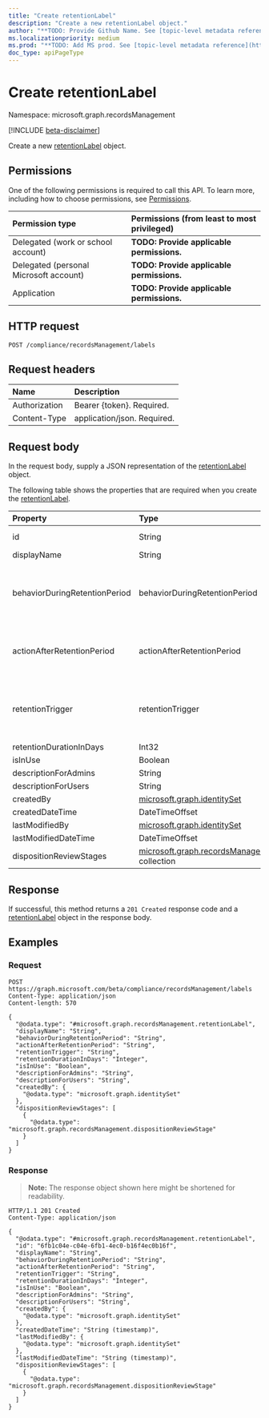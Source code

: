 ```yaml
---
title: "Create retentionLabel"
description: "Create a new retentionLabel object."
author: "**TODO: Provide Github Name. See [topic-level metadata reference](https://msgo.azurewebsites.net/add/document/guidelines/metadata.html#topic-level-metadata)**"
ms.localizationpriority: medium
ms.prod: "**TODO: Add MS prod. See [topic-level metadata reference](https://msgo.azurewebsites.net/add/document/guidelines/metadata.html#topic-level-metadata)**"
doc_type: apiPageType
---
```


# Create retentionLabel
Namespace: microsoft.graph.recordsManagement

[!INCLUDE [beta-disclaimer](../../includes/beta-disclaimer.md)]

Create a new [retentionLabel](../resources/recordsmanagement-retentionlabel.md) object.

## Permissions
One of the following permissions is required to call this API. To learn more, including how to choose permissions, see [Permissions](/graph/permissions-reference).

|Permission type|Permissions (from least to most privileged)|
|:---|:---|
|Delegated (work or school account)|**TODO: Provide applicable permissions.**|
|Delegated (personal Microsoft account)|**TODO: Provide applicable permissions.**|
|Application|**TODO: Provide applicable permissions.**|

## HTTP request

<!-- {
  "blockType": "ignored"
}
-->
``` http
POST /compliance/recordsManagement/labels
```

## Request headers
|Name|Description|
|:---|:---|
|Authorization|Bearer {token}. Required.|
|Content-Type|application/json. Required.|

## Request body
In the request body, supply a JSON representation of the [retentionLabel](../resources/recordsmanagement-retentionlabel.md) object.

The following table shows the properties that are required when you create the [retentionLabel](../resources/recordsmanagement-retentionlabel.md).

|Property|Type|Description|
|:---|:---|:---|
|id|String|**TODO: Add Description** Inherited from [entity](../resources/recordsmanagement-entity.md)|
|displayName|String|**TODO: Add Description**|
|behaviorDuringRetentionPeriod|behaviorDuringRetentionPeriod|**TODO: Add Description**. The possible values are: `doNotRetain`, `retain`, `retainAsRecord`, `retainAsRegulatoryRecord`, `unknownFutureValue`.|
|actionAfterRetentionPeriod|actionAfterRetentionPeriod|**TODO: Add Description**. The possible values are: `none`, `delete`, `startDispositionReview`, `unknownFutureValue`.|
|retentionTrigger|retentionTrigger|**TODO: Add Description**. The possible values are: `dateLabeled`, `dateCreated`, `dateModified`, `dateOfEvent`, `unknownFutureValue`.|
|retentionDurationInDays|Int32|**TODO: Add Description**|
|isInUse|Boolean|**TODO: Add Description**|
|descriptionForAdmins|String|**TODO: Add Description**|
|descriptionForUsers|String|**TODO: Add Description**|
|createdBy|[microsoft.graph.identitySet](../resources/recordsmanagement-identityset.md)|**TODO: Add Description**|
|createdDateTime|DateTimeOffset|**TODO: Add Description**|
|lastModifiedBy|[microsoft.graph.identitySet](../resources/recordsmanagement-identityset.md)|**TODO: Add Description**|
|lastModifiedDateTime|DateTimeOffset|**TODO: Add Description**|
|dispositionReviewStages|[microsoft.graph.recordsManagement.dispositionReviewStage](../resources/recordsmanagement-dispositionreviewstage.md) collection|**TODO: Add Description**|



## Response

If successful, this method returns a `201 Created` response code and a [retentionLabel](../resources/recordsmanagement-retentionlabel.md) object in the response body.

## Examples

### Request
<!-- {
  "blockType": "request",
  "name": "create_retentionlabel_from_"
}
-->
``` http
POST https://graph.microsoft.com/beta/compliance/recordsManagement/labels
Content-Type: application/json
Content-length: 570

{
  "@odata.type": "#microsoft.graph.recordsManagement.retentionLabel",
  "displayName": "String",
  "behaviorDuringRetentionPeriod": "String",
  "actionAfterRetentionPeriod": "String",
  "retentionTrigger": "String",
  "retentionDurationInDays": "Integer",
  "isInUse": "Boolean",
  "descriptionForAdmins": "String",
  "descriptionForUsers": "String",
  "createdBy": {
    "@odata.type": "microsoft.graph.identitySet"
  },
  "dispositionReviewStages": [
    {
      "@odata.type": "microsoft.graph.recordsManagement.dispositionReviewStage"
    }
  ]
}
```


### Response
>**Note:** The response object shown here might be shortened for readability.
<!-- {
  "blockType": "response",
  "truncated": true,
  "@odata.type": "microsoft.graph.recordsManagement.retentionLabel"
}
-->
``` http
HTTP/1.1 201 Created
Content-Type: application/json

{
  "@odata.type": "#microsoft.graph.recordsManagement.retentionLabel",
  "id": "6fb1c04e-c04e-6fb1-4ec0-b16f4ec0b16f",
  "displayName": "String",
  "behaviorDuringRetentionPeriod": "String",
  "actionAfterRetentionPeriod": "String",
  "retentionTrigger": "String",
  "retentionDurationInDays": "Integer",
  "isInUse": "Boolean",
  "descriptionForAdmins": "String",
  "descriptionForUsers": "String",
  "createdBy": {
    "@odata.type": "microsoft.graph.identitySet"
  },
  "createdDateTime": "String (timestamp)",
  "lastModifiedBy": {
    "@odata.type": "microsoft.graph.identitySet"
  },
  "lastModifiedDateTime": "String (timestamp)",
  "dispositionReviewStages": [
    {
      "@odata.type": "microsoft.graph.recordsManagement.dispositionReviewStage"
    }
  ]
}
```

